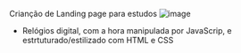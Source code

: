Crianção de Landing page para estudos
![image](https://github.com/pedroluno/RelogioDigital/assets/96057426/d005c69e-90c5-47a9-bafc-186efa1280ef)
- Relógios digital, com a hora manipulada por JavaScrip, e estrtuturado/estilizado com HTML e CSS
